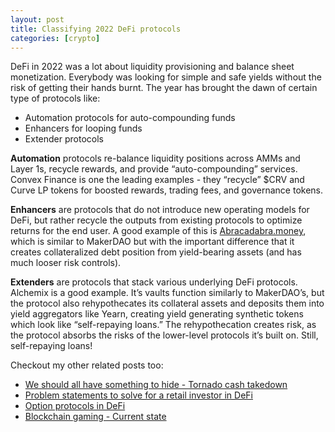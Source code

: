 ```yaml
---
layout: post
title: Classifying 2022 DeFi protocols
categories: [crypto]
---
```


DeFi in 2022 was a lot about liquidity provisioning and balance sheet monetization. Everybody was looking for simple and safe yields without the risk of getting their hands burnt. The year has brought the dawn of certain type of protocols like: 

- Automation protocols for auto-compounding funds
- Enhancers for looping funds  
- Extender protocols

**Automation** protocols re-balance liquidity positions across AMMs and Layer 1s, recycle rewards, and provide “auto-compounding” services. Convex Finance is one the leading examples - they “recycle” $CRV and Curve LP tokens for boosted rewards, trading fees, and governance tokens.

**Enhancers** are protocols that do not introduce new operating models for DeFi, but rather recycle the outputs from existing protocols to optimize returns for the end user. A good example of this is [Abracadabra.money](https://abracadabra.money/), which is similar to MakerDAO but with the important difference that it creates collateralized debt position from yield-bearing assets (and has much looser risk controls).

**Extenders** are protocols that stack various underlying DeFi protocols. Alchemix is a good example. It’s
vaults function similarly to MakerDAO’s, but the protocol also rehypothecates its collateral assets and
deposits them into yield aggregators like Yearn, creating yield generating synthetic tokens which look like “self-repaying loans.” The rehypothecation creates risk, as the protocol absorbs the risks of the lower-level protocols it’s built on. Still, self-repaying loans!

Checkout my other related posts too: 

- [We should all have something to hide - Tornado cash takedown](https://rnikhil.com/2022/08/09/tornado-cash-block.html)
- [Problem statements to solve for a retail investor in DeFi](https://rnikhil.com/2022/08/28/defi-user-journey.html)
- [Option protocols in DeFi](https://rnikhil.com/2022/08/15/defi-derivatives.html)
- [Blockchain gaming - Current state](https://rnikhil.com/2022/06/27/web3-gaming.html)